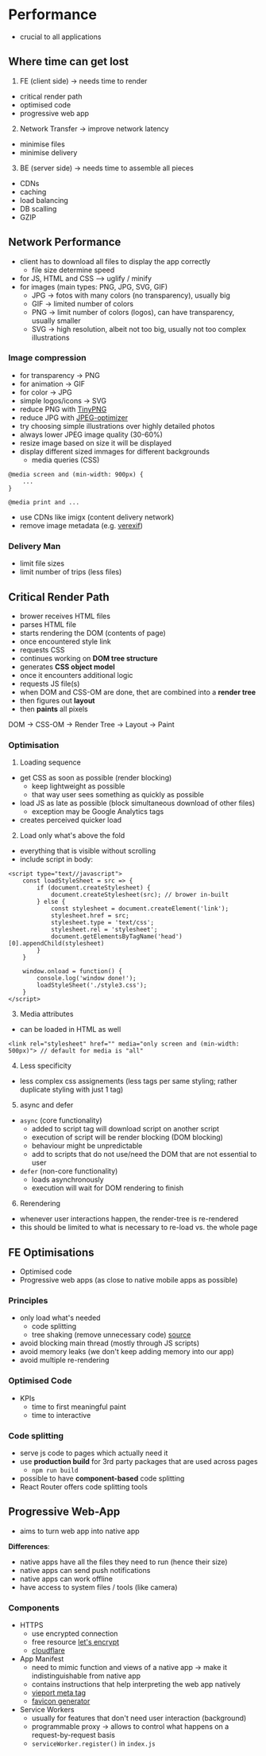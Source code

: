 # Performance

- crucial to all applications

## Where time can get lost

1. FE (client side) -> needs time to render

- critical render path
- optimised code
- progressive web app

2. Network Transfer -> improve network latency

- minimise files
- minimise delivery

3. BE (server side) -> needs time to assemble all pieces

- CDNs
- caching
- load balancing
- DB scalling
- GZIP

## Network Performance

- client has to download all files to display the app correctly
  - file size determine speed
- for JS, HTML and CSS --> uglify / minify
- for images (main types: PNG, JPG, SVG, GIF)
  - JPG -> fotos with many colors (no transparency), usually big
  - GIF -> limited number of colors
  - PNG -> limit number of colors (logos), can have transparency, usually smaller
  - SVG -> high resolution, albeit not too big, usually not too complex illustrations

### Image compression

- for transparency -> PNG
- for animation -> GIF
- for color -> JPG
- simple logos/icons -> SVG
- reduce PNG with [TinyPNG](https://tinypng.com/)
- reduce JPG with [JPEG-optimizer](https://jpeg-optimizer.com/)
- try choosing simple illustrations over highly detailed photos
- always lower JPEG image quality (30-60%)
- resize image based on size it will be displayed
- display different sized immages for different backgrounds
  - media queries (CSS)

```
@media screen and (min-width: 900px) {
    ...
}

@media print and ...
```

- use CDNs like imigx (content delivery network)
- remove image metadata (e.g. [verexif](https://www.verexif.com/en/))

### Delivery Man

- limit file sizes
- limit number of trips (less files)

## Critical Render Path

- brower receives HTML files
- parses HTML file
- starts rendering the DOM (contents of page)
- once encountered style link
- requests CSS
- continues working on **DOM tree structure**
- generates **CSS object model**
- once it encounters additional logic
- requests JS file(s)
- when DOM and CSS-OM are done, thet are combined into a **render tree**
- then figures out **layout**
- then **paints** all pixels

DOM -> CSS-OM -> Render Tree -> Layout -> Paint

### Optimisation

1. Loading sequence

- get CSS as soon as possible (render blocking)
  - keep lightweight as possible
  - that way user sees something as quickly as possible
- load JS as late as possible (block simultaneous download of other files)
  - exception may be Google Analytics tags
- creates perceived quicker load

2. Load only what's above the fold

- everything that is visible without scrolling
- include script in body:

```
<script type="text//javascript">
    const loadStyleSheet = src => {
        if (document.createStylesheet) {
            document.createStylesheet(src); // brower in-built
        } else {
            const stylesheet = document.createElement('link');
            stylesheet.href = src;
            stylesheet.type = 'text/css';
            stylesheet.rel = 'stylesheet';
            document.getElementsByTagName('head')[0].appendChild(stylesheet)
        }
    }

    window.onload = function() {
        console.log('window done!');
        loadStyleSheet('./style3.css');
    }
</script>
```

3. Media attributes

- can be loaded in HTML as well

```
<link rel="stylesheet" href="" media="only screen and (min-width: 500px)"> // default for media is "all"
```

4. Less specificity

- less complex css assignements (less tags per same styling; rather duplicate styling with just 1 tag)

5. async and defer

- `async` (core functionality)
  - added to script tag will download script on another script
  - execution of script will be render blocking (DOM blocking)
  - behaviour might be unpredictable
  - add to scripts that do not use/need the DOM that are not essential to user
- `defer` (non-core functionality)
  - loads asynchronously
  - execution will wait for DOM rendering to finish

6. Rerendering

- whenever user interactions happen, the render-tree is re-rendered
- this should be limited to what is necessary to re-load vs. the whole page

## FE Optimisations

- Optimised code
- Progressive web apps (as close to native mobile apps as possible)

### Principles

- only load what's needed
  - code splitting
  - tree shaking (remove unnecessary code) [source](https://web.dev/reduce-javascript-payloads-with-tree-shaking/)
- avoid blocking main thread (mostly through JS scripts)
- avoid memory leaks (we don't keep adding memory into our app)
- avoid multiple re-rendering

### Optimised Code

- KPIs
  - time to first meaningful paint
  - time to interactive

### Code splitting

- serve js code to pages which actually need it
- use **production build** for 3rd party packages that are used across pages
  - `npm run build`
- possible to have **component-based** code splitting
- React Router offers code splitting tools

## Progressive Web-App

- aims to turn web app into native app

**Differences**:

- native apps have all the files they need to run (hence their size)
- native apps can send push notifications
- native apps can work offline
- have access to system files / tools (like camera)

### Components

- HTTPS
  - use encrypted connection
  - free resource [let's encrypt](https://letsencrypt.org/docs/)
  - [cloudflare](https://www.cloudflare.com/en-gb/)
- App Manifest
  - need to mimic function and views of a native app -> make it indistinguishable from native app
  - contains instructions that help interpreting the web app natively
  - [vieport meta tag](https://developer.chrome.com/docs/lighthouse/pwa/viewport/)
  - [favicon generator](https://realfavicongenerator.net/)
- Service Workers
  - usually for features that don't need user interaction (background)
  - programmable proxy -> allows to control what happens on a request-by-request basis
  - `serviceWorker.register()` in `index.js`
